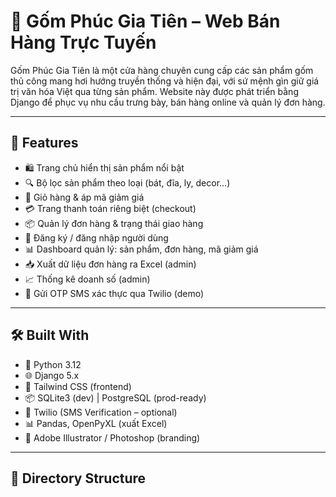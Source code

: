 # 🌿 Gốm Phúc Gia Tiên – Web Bán Hàng Trực Tuyến

Gốm Phúc Gia Tiên là một cửa hàng chuyên cung cấp các sản phẩm gốm thủ công mang hơi hướng truyền thống và hiện đại, với sứ mệnh gìn giữ giá trị văn hóa Việt qua từng sản phẩm. Website này được phát triển bằng Django để phục vụ nhu cầu trưng bày, bán hàng online và quản lý đơn hàng.

---

## 🚀 Features

- 🛍️ Trang chủ hiển thị sản phẩm nổi bật
- 🔍 Bộ lọc sản phẩm theo loại (bát, đĩa, ly, decor…)
- 🛒 Giỏ hàng & áp mã giảm giá
- 💳 Trang thanh toán riêng biệt (checkout)
- 📦 Quản lý đơn hàng & trạng thái giao hàng
- 🔐 Đăng ký / đăng nhập người dùng
- 📊 Dashboard quản lý: sản phẩm, đơn hàng, mã giảm giá
- 📥 Xuất dữ liệu đơn hàng ra Excel (admin)
- 📈 Thống kê doanh số (admin)
- 📩 Gửi OTP SMS xác thực qua Twilio (demo)

---

## 🛠️ Built With

- 🐍 Python 3.12
- 🌐 Django 5.x
- 💅 Tailwind CSS (frontend)
- 📦 SQLite3 (dev) | PostgreSQL (prod-ready)
- 💌 Twilio (SMS Verification – optional)
- 📊 Pandas, OpenPyXL (xuất Excel)
- 🎨 Adobe Illustrator / Photoshop (branding)

---

## 📁 Directory Structure

